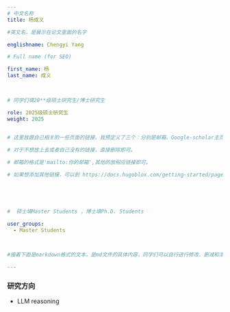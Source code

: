```yaml
---
# 中文名称
title: 杨成义

#英文名，是展示在论文里面的名字

englishname: Chengyi Yang

# Full name (for SEO)

first_name: 杨
last_name: 成义

 

# 同学们填20**级硕士研究生/博士研究生

role: 2025级硕士研究生
weight: 2025
 

# 这里放跟自己相关的一些页面的链接，我预定义了三个：分别是邮箱、Google-scholar主页和github主页

# 对于不想放上去或者自己没有的链接，直接删除即可。

# 邮箱的格式是'mailto:你的邮箱',其他的放相应链接即可。

# 如果想添加其他链接，可以到 https://docs.hugoblox.com/getting-started/page-builder/#icons 上去找图标，或者直接放在下面的详细介绍上



 

#  硕士填Master Students ，博士填Ph.D. Students

user_groups:
  - Master Students

 

#接着下面是markdown格式的文本，是md文件的具体内容，同学们可以自行进行修改、删减和添加

---
```


### 研究方向

*  LLM reasoning
